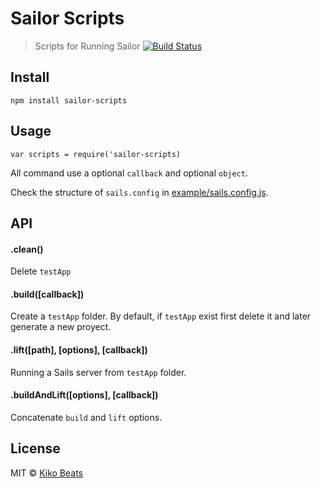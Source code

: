 # Sailor Scripts

> Scripts for Running Sailor [![Build Status](https://secure.travis-ci.org/sailorjs/sailor-scripts.png?branch=master)](https://travis-ci.org/sailorjs/sailor-scripts)

## Install

```
npm install sailor-scripts
```

## Usage

```
var scripts = require('sailor-scripts)
```

All command use a optional `callback` and optional `object`.

Check the structure of `sails.config` in [example/sails.config.js](example/sails.config.js).

## API

#### .clean()

Delete `testApp`

#### .build([callback])

Create a `testApp` folder. By default, if `testApp` exist first delete it and later generate a new proyect.

#### .lift([path], [options], [callback])

Running a Sails server from `testApp` folder.

#### .buildAndLift([options], [callback])

Concatenate `build` and `lift` options.

## License

MIT © [Kiko Beats](http://kikobeats.com)


